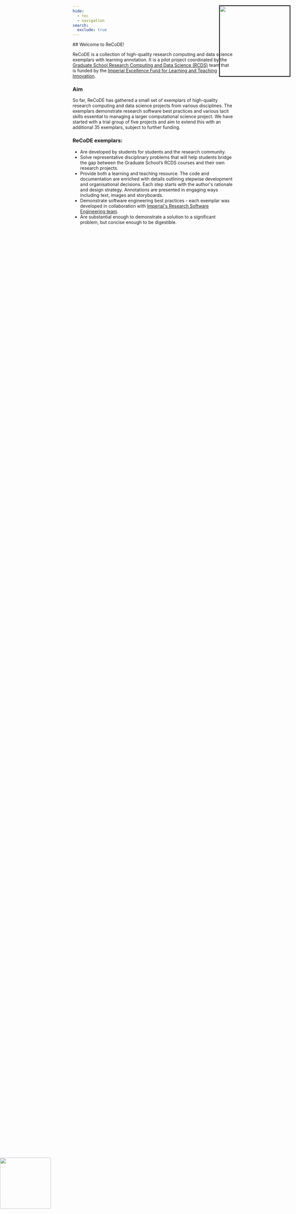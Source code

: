 ```yaml
---
hide:
  - toc
  - navigation
search:
  exclude: true
---
```


<style>
  .gs-float {
    position: absolute;
    width: 220px;
    right: 50px;
    top: 70px;
    outline: 2px solid black;
  }

  @media (max-width: 520px) {
    .gs-float {
      position: relative;
      right: 0px;
      top: 0px;
      display: flex;
      justify-content: center;
      width: 90%;
    }
  }

  .gs-corner {
    position: absolute;
    width: 160px;
    max-width: 50%;
    bottom: 156px; 
    left: 0px;
  }

  @media (max-width: 720px) {
    .gs-corner {
      bottom: 184px;
    }
  }
</style>

<img class="gs-corner" src="../assets/img/gs_banner.png"/>
<img class="gs-float" src="../assets/img/gs_banner.jpeg"/>
## Welcome to ReCoDE! 

ReCoDE is a collection of high-quality research computing and data science exemplars with learning annotation. It is a pilot project coordinated by the [Graduate School Research Computing and Data Science (RCDS)](https://www.imperial.ac.uk/study/pg/graduate-school/students/doctoral/professional-development/research-computing-data-science/) team that is funded by the [Imperial Excellence Fund for Learning and Teaching Innovation](https://www.imperial.ac.uk/about/leadership-and-strategy/provost/vice-provost-education/the-excellence-fund-for-learning-and-teaching-innovation/). 

### Aim
So far, ReCoDE has gathered a small set of exemplars of high-quality research computing and data science projects from various disciplines. The exemplars demonstrate research software best practices and various tacit skills essential to managing a larger computational science project. We have started with a trial group of five projects and aim to extend this with an additional 35 exemplars, subject to further funding.

### ReCoDE exemplars:
* Are developed by students for students and the research community.
* Solve representative disciplinary problems that will help students bridge the gap between the Graduate School’s RCDS courses and their own research projects.
* Provide both a learning and teaching resource. The code and documentation are enriched with details outlining stepwise development and organisational decisions. Each step starts with the author's rationale and design strategy. Annotations are presented in engaging ways including text, images and storyboards.
* Demonstrate software engineering best practices - each exemplar was developed in collaboration with [Imperial's Research Software Engineering team](https://www.imperial.ac.uk/admin-services/ict/self-service/research-support/rcs/research-software-engineering/).
* Are substantial enough to demonstrate a solution to a significant problem, but concise enough to be digestible. 

<br>
<br>
